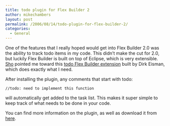 ```yaml
---
title: todo plugin for Flex Builder 2
author: mikechambers
layout: post
permalink: /2006/08/14/todo-plugin-for-flex-builder-2/
categories:
  - General
---
```



One of the features that I really hoped would get into Flex Builder 2.0 was the ability to track todo items in my code. This didn&#8217;t make the cut for 2.0, but luckily Flex Builder is built on top of Eclipse, which is very extensible. [Sho][1] pointed me toward this [todo Flex Builder extension][2] built by Dirk Eisman, which does exactly what I need.

After installing the plugin, any comments that start with todo:

`//todo: need to implement this function`

will automatically get added to the task list. This makes it super simple to keep track of what needs to be done in your code.

You can find more information on the plugin, as well as download it from [here][2].

 [1]: http://kuwamoto.org/
 [2]: http://www.richinternet.de/blog/index.cfm?entry=911D4B57-0F0D-5A73-AF6F4D4D04099757